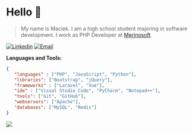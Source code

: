 # Hello 👋
> My name is Maciek. I am a high school student majoring in software development. I work as PHP Developer at [Merinosoft](https://merinosoft.pl/).

[![Linkedin](https://img.shields.io/badge/%20-Linkedin-black?color=14171A&labelColor=212121&logo=linkedin&logoColor=0e76a8)](https://www.linkedin.com/in/iwaniuk-maciej/)
[![Email](https://img.shields.io/badge/%20-Email-black?color=14171A&labelColor=ef5350&logo=gmail&logoColor=ffffff)](mailto:iwaniukmaciej.kontakt@gmail.com)


**Languages and Tools:**  
```json
{
   "languages" : ["PHP", "JavaScript", "Python"],
   "libraries": ["Bootstrap", "jQuery"],
   "frameworks" : ["Laravel", "Vue"],
   "ide" : ["Visual Studio Code", "PyCharm", "Notepad++"],
   "tools": ["Git", "GitHub"],
   "webservers": ["Apache"],
   "databases": ["MySQL", "Redis"]
}
```

![](https://komarev.com/ghpvc/?username=maciekiwaniuk&style=flat&color=orange)
